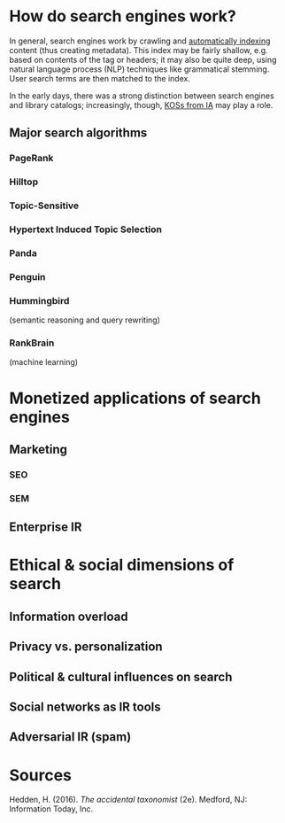 
# How do search engines work?

In general, search engines work by crawling and [automatically indexing](information-architecture.html#cataloging-&-indexing) content (thus creating metadata). This index may be fairly shallow, e.g. based on contents of the <meta> tag or headers; it may also be quite deep, using natural language process (NLP) techniques like grammatical stemming. User search terms are then matched to the index. 

In the early days, there was a strong distinction between search engines and library catalogs; increasingly, though, [KOSs from IA](information-architecture.html#koss-by-role-in-ir) may play a role. 

## Major search algorithms

### PageRank

### Hilltop

### Topic-Sensitive 

### Hypertext Induced Topic Selection

### Panda

### Penguin

### Hummingbird 

(semantic reasoning and query rewriting)  

### RankBrain 

(machine learning)




# Monetized applications of search engines

## Marketing

### SEO

### SEM 

## Enterprise IR





# Ethical & social dimensions of search

## Information overload

## Privacy vs. personalization

## Political & cultural influences on search

## Social networks as IR tools

## Adversarial IR (spam)



# Sources

Hedden, H. (2016). _The accidental taxonomist_ (2e). Medford, NJ: Information Today, Inc.
